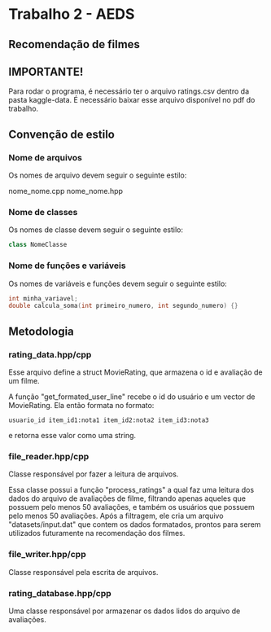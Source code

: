 # Trabalho 2 - AEDS
## Recomendação de filmes

## IMPORTANTE!

Para rodar o programa, é necessário ter o arquivo ratings.csv dentro da pasta kaggle-data. É necessário baixar esse arquivo disponível no pdf do trabalho.

## Convenção de estilo

### Nome de arquivos

Os nomes de arquivo devem seguir o seguinte estilo:

nome_nome.cpp
nome_nome.hpp

### Nome de classes

Os nomes de classe devem seguir o seguinte estilo:

```c++
class NomeClasse
```

### Nome de funções e variáveis

Os nomes de variáveis e funções devem seguir o seguinte estilo:

```c++
int minha_variavel;
double calcula_soma(int primeiro_numero, int segundo_numero) {}
```

## Metodologia

### rating_data.hpp/cpp

Esse arquivo define a struct MovieRating, que armazena o id e avaliação de um filme.

A função "get_formated_user_line" recebe o id do usuário e um vector de MovieRating. Ela então formata no formato:

```
usuario_id item_id1:nota1 item_id2:nota2 item_id3:nota3
```

e retorna esse valor como uma string.

### file_reader.hpp/cpp

Classe responsável por fazer a leitura de arquivos.

Essa classe possui a função "process_ratings" a qual faz uma leitura dos dados do arquivo de avaliações de filme, filtrando apenas aqueles que possuem pelo menos 50 avaliações, e também os usuários que possuem pelo menos 50 avaliações. Após a filtragem, ele cria um arquivo "datasets/input.dat" que contem os dados formatados, prontos para serem utilizados futuramente na recomendação dos filmes.

### file_writer.hpp/cpp

Classe responsável pela escrita de arquivos.

### rating_database.hpp/cpp

Uma classe responsável por armazenar os dados lidos do arquivo de avaliações.

###